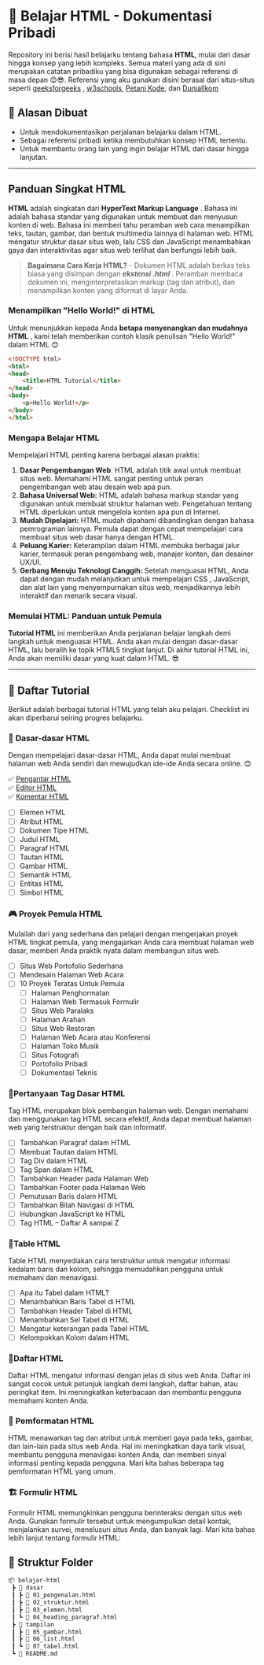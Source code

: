 # 🚀 Belajar HTML - Dokumentasi Pribadi  

Repository ini berisi hasil belajarku tentang bahasa **HTML**, mulai dari dasar hingga konsep yang lebih kompleks. Semua materi yang ada di sini merupakan catatan pribadiku yang bisa digunakan sebagai referensi di masa depan 😊😎. Referensi yang aku gunakan disini berasal dari situs-situs seperti [geeksforgeeks](https://www.geeksforgeeks.org/) , [w3schools](https://www.w3schools.com/), [Petani Kode](https://www.petanikode.com/), dan [DuniaIlkom](https://www.duniailkom.com/)

## 📌 Alasan Dibuat  
- Untuk mendokumentasikan perjalanan belajarku dalam HTML.  
- Sebagai referensi pribadi ketika membutuhkan konsep HTML tertentu.  
- Untuk membantu orang lain yang ingin belajar HTML dari dasar hingga lanjutan.  

---
## Panduan Singkat HTML
**HTML** adalah singkatan dari **HyperText Markup Language** . Bahasa ini adalah bahasa standar yang digunakan untuk membuat dan menyusun konten di web. Bahasa ini memberi tahu peramban web cara menampilkan teks, tautan, gambar, dan bentuk multimedia lainnya di halaman web. HTML mengatur struktur dasar situs web, lalu CSS dan JavaScript menambahkan gaya dan interaktivitas agar situs web terlihat dan berfungsi lebih baik.

> **Bagaimana Cara Kerja HTML?** - Dokumen HTML adalah berkas teks biasa yang disimpan dengan ***ekstensi .html*** . Peramban membaca dokumen ini, menginterpretasikan markup (tag dan atribut), dan menampilkan konten yang diformat di layar Anda.

### Menampilkan "Hello World!" di HTML
Untuk menunjukkan kepada Anda **betapa menyenangkan dan mudahnya HTML** , kami telah memberikan contoh klasik penulisan "Hello World!" dalam HTML 😊

```html
<!DOCTYPE html> 
<html> 
<head> 
	<title>HTML Tutorial</title> 
</head> 
<body> 
	<p>Hello World!</p> 
</body> 
</html>
```

### Mengapa Belajar HTML
Mempelajari HTML penting karena berbagai alasan praktis:

1. **Dasar Pengembangan Web**: HTML adalah titik awal untuk membuat situs web. Memahami HTML sangat penting untuk peran pengembangan web atau desain web apa pun.
2. **Bahasa Universal Web:** HTML adalah bahasa markup standar yang digunakan untuk membuat struktur halaman web. Pengetahuan tentang HTML diperlukan untuk mengelola konten apa pun di Internet.
3. **Mudah Dipelajari:** HTML mudah dipahami dibandingkan dengan bahasa pemrograman lainnya. Pemula dapat dengan cepat mempelajari cara membuat situs web dasar hanya dengan HTML.
4. **Peluang Karier:** Keterampilan dalam HTML membuka berbagai jalur karier, termasuk peran pengembang web, manajer konten, dan desainer UX/UI.
5. **Gerbang Menuju Teknologi Canggih:** Setelah menguasai HTML, Anda dapat dengan mudah melanjutkan untuk mempelajari CSS , JavaScript, dan alat lain yang menyempurnakan situs web, menjadikannya lebih interaktif dan menarik secara visual.

### Memulai HTML: Panduan untuk Pemula

**Tutorial HTML** ini memberikan Anda perjalanan belajar langkah demi langkah untuk menguasai HTML. Anda akan mulai dengan dasar-dasar HTML, lalu beralih ke topik HTML5 tingkat lanjut. Di akhir tutorial HTML ini, Anda akan memiliki dasar yang kuat dalam HTML. 😎

---
## 📖 Daftar Tutorial  
Berikut adalah berbagai tutorial HTML yang telah aku pelajari. Checklist ini akan diperbarui seiring progres belajarku.  

### 📢 **Dasar-dasar HTML**  
Dengan mempelajari dasar-dasar HTML, Anda dapat mulai membuat halaman web Anda sendiri dan mewujudkan ide-ide Anda secara online. 😊

✅ [Pengantar HTML](1-Dasar-dasar-HTML/01-Pengantar-HTML.md)<br>
✅ [Editor HTML](1-Dasar-dasar-HTML/02-Editor-HTML.md)<br>
✅ [Komentar HTML](1-Dasar-dasar-HTML/03-Komentar-HTML.md)
- [ ] Elemen HTML  
- [ ] Atribut HTML
- [ ] Dokumen Tipe HTML
- [ ] Judul HTML
- [ ] Paragraf HTML
- [ ] Tautan HTML
- [ ] Gambar HTML
- [ ] Semantik HTML
- [ ] Entitas HTML
- [ ] Simbol HTML

### 🎮 **Proyek Pemula HTML**
Mulailah dari yang sederhana dan pelajari dengan mengerjakan proyek HTML tingkat pemula, yang mengajarkan Anda cara membuat halaman web dasar, memberi Anda praktik nyata dalam membangun situs web.
- [ ] Situs Web Portofolio Sederhana
- [ ] Mendesain Halaman Web Acara
- [ ] 10 Proyek Teratas Untuk Pemula
	- [ ] Halaman Penghormatan
	- [ ] Halaman Web Termasuk Formulir
	- [ ] Situs Web Paralaks
	- [ ] Halaman Arahan
	- [ ] Situs Web Restoran
	- [ ] Halaman Web Acara atau Konferensi
	- [ ] Halaman Toko Musik
	- [ ] Situs Fotografi
	- [ ] Portofolio Pribadi
	- [ ] Dokumentasi Teknis

### 🤔**Pertanyaan Tag Dasar HTML**
Tag HTML merupakan blok pembangun halaman web. Dengan memahami dan menggunakan tag HTML secara efektif, Anda dapat membuat halaman web yang terstruktur dengan baik dan informatif.
- [ ] Tambahkan Paragraf dalam HTML
- [ ] Membuat Tautan dalam HTML
- [ ] Tag Div dalam HTML
- [ ] Tag Span dalam HTML
- [ ] Tambahkan Header pada Halaman Web
- [ ] Tambahkan Footer pada Halaman Web
- [ ] Pemutusan Baris dalam HTML
- [ ] Tambahkan Bilah Navigasi di HTML
- [ ] Hubungkan JavaScript ke HTML
- [ ] Tag HTML – Daftar A sampai Z

### 🏓**Table HTML**
Table HTML menyediakan cara terstruktur untuk mengatur informasi kedalam baris dan kolom, sehingga memudahkan pengguna untuk memahami dan menavigasi.
- [ ] Apa itu Tabel dalam HTML?  
- [ ] Menambahkan Baris Tabel di HTML  
- [ ] Tambahkan Header Tabel di HTML  
- [ ] Menambahkan Sel Tabel di HTML  
- [ ] Mengatur keterangan pada Tabel HTML  
- [ ] Kelompokkan Kolom dalam HTML  

### 📔**Daftar HTML**
Daftar HTML mengatur informasi dengan jelas di situs web Anda. Daftar ini sangat cocok untuk petunjuk langkah demi langkah, daftar bahan, atau peringkat item. Ini meningkatkan keterbacaan dan membantu pengguna memahami konten Anda.

### 🎨 **Pemformatan HTML**  
HTML menawarkan tag dan atribut untuk memberi gaya pada teks, gambar, dan lain-lain pada situs web Anda. Hal ini meningkatkan daya tarik visual, membantu pengguna menavigasi konten Anda, dan memberi sinyal informasi penting kepada pengguna. Mari kita bahas beberapa tag pemformatan HTML yang umum.

### 🏗 **Formulir HTML**  
Formulir HTML memungkinkan pengguna berinteraksi dengan situs web Anda. Gunakan formulir tersebut untuk mengumpulkan detail kontak, menjalankan survei, menelusuri situs Anda, dan banyak lagi. Mari kita bahas lebih lanjut tentang formulir HTML:

## 📂 Struktur Folder  
```bash
📦 belajar-html  
 ┣ 📂 dasar  
 ┃ ┣ 📜 01_pengenalan.html  
 ┃ ┣ 📜 02_struktur.html  
 ┃ ┣ 📜 03_elemen.html  
 ┃ ┗ 📜 04_heading_paragraf.html  
 ┣ 📂 tampilan  
 ┃ ┣ 📜 05_gambar.html  
 ┃ ┣ 📜 06_list.html  
 ┃ ┗ 📜 07_tabel.html  
 ┗ 📜 README.md  

